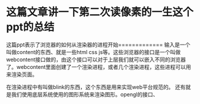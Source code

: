# 这篇文章讲一下第二次读像素的一生这个ppt的总结

这篇ppt表示了浏览器的如何从渲染器的进程开始=============
输入是一个叫做content的东西、就是一些html css js等。这些浏览器的接口是一个叫做webcontent接口做的，由这个接口可以对于上层我们就可以嵌入不同的浏览器了。webcontent里面创建了一个渲染进程，或者几个渲染进程，这些进程可以用来渲染页面。

在渲染进程中有叫做blink的东西，这个东西是用来实现web平台规范的。
还有就是我们使用底层系统使用的图形系统来渲染图形。opengl的接口、
